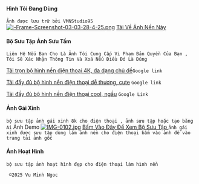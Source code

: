 #### Hình Tôi Đang Dùng
`Ảnh được lưu trữ bởi VMNStudio95`
[![i-Frame-Screenshot-03-03-28-4-25.png](https://i.postimg.cc/1tkykgSP/i-Frame-Screenshot-03-03-28-4-25.png)](https://postimg.cc/cgcqYL65)
[Tải Về Ảnh Nền Này](https://i.postimg.cc/66m59drj/IMG-0043.webp)

#### Bộ Sưu Tập Ảnh Sưu Tầm
`Liên Hệ Nếu Bạn Cho Là Ảnh Tôi Cung Cấp Vi Phạm Bản Quyền Của Bạn , Tôi Sẽ Xác Nhận Thông Tin Và Xoá Nếu Điều Đó Là Đúng`

[Tải trọn bộ hình nền điện thoại 4K, đa dạng chủ đề](https://drive.google.com/drive/mobile/folders/1WdCNxE-3_MbyQgjB4Cyzx33XvDa14s2R?usp=sharing&itm_source=hoidap&itm_medium=shortcode&itm_content=button_noibat)`Google link`

[Tải đầy đủ bộ hình nền điện thoại dễ thương, cute](https://drive.google.com/drive/folders/1tYw19V8kxPiC0bMoLmMdc_9-EN5dBc6o?usp=sharing&itm_source=hoidap&itm_medium=shortcode&itm_content=button_noibat) `Google link`

[Tải đầy đủ bộ hình nền điện thoại cool, ngầu](https://drive.google.com/drive/folders/1B5Qt6o5Uby2CW5hr--TysRbQj9cyHB12?usp=sharing&itm_source=hoidap&itm_medium=shortcode&itm_content=button_noibat) `Google Link`

#### Ảnh Gái Xinh
`bộ sưu tập ảnh gái xinh 8k cho điện thoại , ảnh sưu tập hoặc tạo băng Ai`
 Ảnh Demo
 [![IMG-0102.jpg](https://i.postimg.cc/fT8GSgx7/IMG-0102.jpg)](https://postimg.cc/cr89Vhk6)
 [Bấm Vào Đây Để Xem Bộ Sưu Tập ](https://github.com/vuminhngocpt/Anhgaixibhabbum) `ảnh gái xinh được sưu tập dùng làm ảnh nền cho điện thoại bấm vào ảnh để vào trang tải ảnh gốc`

 #### Ảnh Hoạt Hình 
 `bộ sưu tập ảnh hoạt hình đẹp cho điện thoại làm hình nền`

     ©️2025 Vu Minh Ngoc
